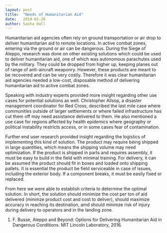 ```yaml
---
layout: post
title:  "Needs of Humanitarian Aid"
date:   2019-01-20
author: Sasha Hall
---
```


Humanitarian aid agencies often rely on ground transportation or air drop to deliver humanitarian aid to remote locations. In active combat zones, entering via the ground or air can be dangerous. During the Siege of Aleppo, research was done on other existing solutions which could be used to deliver humanitarian aid, one of which was autonomous parachutes used by the military. They could be dropped from higher up, keeping planes out of range of anti-aircraft weaponry. However, these products are meant to be recovered and can be very costly. Therefore it was clear humanitarian aid agencies needed a low-cost, disposable method of delivering humanitarian aid to active combat zones.

Speaking with industry experts provided more insight regarding other use cases for potential solutions as well. Christopher Allsop, a disaster management coordinator for Red Cross, described the last mile case where communities outside of larger settlements or where failed infrastructure has cut them off may need assistance delivered to them. He also mentioned a use case for regions affected by health epidemics where geography or political instability restricts access, or in some cases fear of contamination.

Further end user research provided insight regarding the logistics of implementing this kind of solution. The product may require being shipped in large quantities, which means the shipping volume may need optimization. If the product is shipped in parts and requires assembly, it must be easy to build in the field with minimal training. For delivery, it can be assumed the product should fit in boxes and loaded onto shipping pallets. It is essential the product be field serviceable in case of issues, including the exterior body. If a component breaks, it must be easily fixed or replaced.

From here we were able to establish criteria to determine the optimal solution. In short, the solution should minimize the cost per ton of aid delivered (minimze product cost and cost to deliver), should maximize accuracy in reaching its destination, amd should minimze risk of injury during delivery to operators and in the landing zone.

1.  F. Busse, Aleppo and Beyond: Options for Delivering Humanitarian Aid in Dangerous Conditions. MIT Lincoln Laboratory, 2016.
